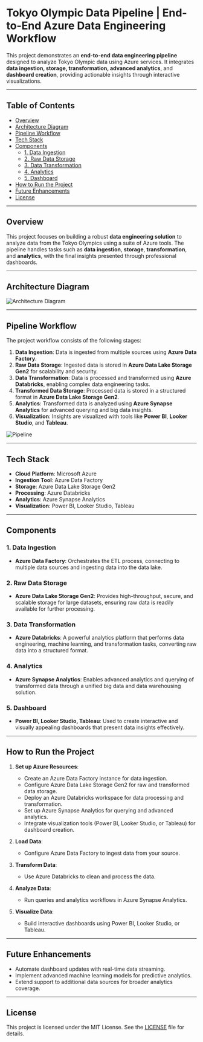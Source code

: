 # Tokyo Olympic Data Pipeline | End-to-End Azure Data Engineering Workflow

This project demonstrates an **end-to-end data engineering pipeline** designed to analyze Tokyo Olympic data using Azure services. It integrates **data ingestion, storage, transformation, advanced analytics**, and **dashboard creation**, providing actionable insights through interactive visualizations.

---

## Table of Contents

- [Overview](#overview)
- [Architecture Diagram](#architecture-diagram)
- [Pipeline Workflow](#pipeline-workflow)
- [Tech Stack](#tech-stack)
- [Components](#components)
  - [1. Data Ingestion](#1-data-ingestion)
  - [2. Raw Data Storage](#2-raw-data-storage)
  - [3. Data Transformation](#3-data-transformation)
  - [4. Analytics](#4-analytics)
  - [5. Dashboard](#5-dashboard)
- [How to Run the Project](#how-to-run-the-project)
- [Future Enhancements](#future-enhancements)
- [License](#license)

---

## Overview

This project focuses on building a robust **data engineering solution** to analyze data from the Tokyo Olympics using a suite of Azure tools. The pipeline handles tasks such as **data ingestion**, **storage**, **transformation**, and **analytics**, with the final insights presented through professional dashboards.

---

## Architecture Diagram

![Architecture Diagram](https://github.com/user-attachments/assets/f03d11b9-1ada-4946-b77c-4784e283aa94)


---

## Pipeline Workflow

The project workflow consists of the following stages:

1. **Data Ingestion**: Data is ingested from multiple sources using **Azure Data Factory**.
2. **Raw Data Storage**: Ingested data is stored in **Azure Data Lake Storage Gen2** for scalability and security.
3. **Data Transformation**: Data is processed and transformed using **Azure Databricks**, enabling complex data engineering tasks.
4. **Transformed Data Storage**: Processed data is stored in a structured format in **Azure Data Lake Storage Gen2**.
5. **Analytics**: Transformed data is analyzed using **Azure Synapse Analytics** for advanced querying and big data insights.
6. **Visualization**: Insights are visualized with tools like **Power BI**, **Looker Studio**, and **Tableau**.


![Pipeline](https://github.com/user-attachments/assets/a798c110-f1f9-41ba-83c9-b516b87959cb)

---

## Tech Stack

- **Cloud Platform**: Microsoft Azure
- **Ingestion Tool**: Azure Data Factory
- **Storage**: Azure Data Lake Storage Gen2
- **Processing**: Azure Databricks
- **Analytics**: Azure Synapse Analytics
- **Visualization**: Power BI, Looker Studio, Tableau

---

## Components

### 1. Data Ingestion

- **Azure Data Factory**: Orchestrates the ETL process, connecting to multiple data sources and ingesting data into the data lake.

### 2. Raw Data Storage

- **Azure Data Lake Storage Gen2**: Provides high-throughput, secure, and scalable storage for large datasets, ensuring raw data is readily available for further processing.

### 3. Data Transformation

- **Azure Databricks**: A powerful analytics platform that performs data engineering, machine learning, and transformation tasks, converting raw data into a structured format.

### 4. Analytics

- **Azure Synapse Analytics**: Enables advanced analytics and querying of transformed data through a unified big data and data warehousing solution.

### 5. Dashboard

- **Power BI, Looker Studio, Tableau**: Used to create interactive and visually appealing dashboards that present data insights effectively.

---

## How to Run the Project

1. **Set up Azure Resources**:
   - Create an Azure Data Factory instance for data ingestion.
   - Configure Azure Data Lake Storage Gen2 for raw and transformed data storage.
   - Deploy an Azure Databricks workspace for data processing and transformation.
   - Set up Azure Synapse Analytics for querying and advanced analytics.
   - Integrate visualization tools (Power BI, Looker Studio, or Tableau) for dashboard creation.

2. **Load Data**:
   - Configure Azure Data Factory to ingest data from your source.

3. **Transform Data**:
   - Use Azure Databricks to clean and process the data.

4. **Analyze Data**:
   - Run queries and analytics workflows in Azure Synapse Analytics.

5. **Visualize Data**:
   - Build interactive dashboards using Power BI, Looker Studio, or Tableau.

---

## Future Enhancements

- Automate dashboard updates with real-time data streaming.
- Implement advanced machine learning models for predictive analytics.
- Extend support to additional data sources for broader analytics coverage.

---

## License

This project is licensed under the MIT License. See the [LICENSE](LICENSE) file for details.
